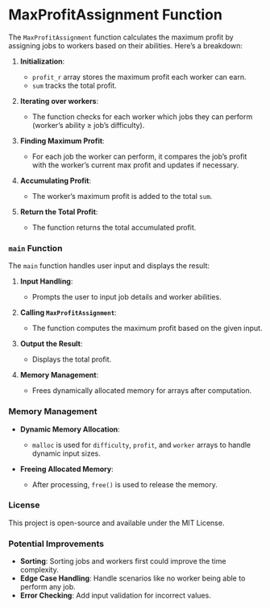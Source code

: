 # MaxProfitAssignment Function

The `MaxProfitAssignment` function calculates the maximum profit by assigning jobs to workers based on their abilities. Here’s a breakdown:

1. **Initialization**: 
   - `profit_r` array stores the maximum profit each worker can earn.
   - `sum` tracks the total profit.

2. **Iterating over workers**: 
   - The function checks for each worker which jobs they can perform (worker’s ability ≥ job’s difficulty).

3. **Finding Maximum Profit**: 
   - For each job the worker can perform, it compares the job’s profit with the worker’s current max profit and updates if necessary.

4. **Accumulating Profit**: 
   - The worker’s maximum profit is added to the total `sum`.

5. **Return the Total Profit**: 
   - The function returns the total accumulated profit.

### `main` Function

The `main` function handles user input and displays the result:

1. **Input Handling**:
   - Prompts the user to input job details and worker abilities.
   
2. **Calling `MaxProfitAssignment`**:
   - The function computes the maximum profit based on the given input.

3. **Output the Result**:
   - Displays the total profit.

4. **Memory Management**:
   - Frees dynamically allocated memory for arrays after computation.

### Memory Management

- **Dynamic Memory Allocation**: 
   - `malloc` is used for `difficulty`, `profit`, and `worker` arrays to handle dynamic input sizes.
   
- **Freeing Allocated Memory**: 
   - After processing, `free()` is used to release the memory.

### License

This project is open-source and available under the MIT License.

### Potential Improvements

- **Sorting**: Sorting jobs and workers first could improve the time complexity.
- **Edge Case Handling**: Handle scenarios like no worker being able to perform any job.
- **Error Checking**: Add input validation for incorrect values.
